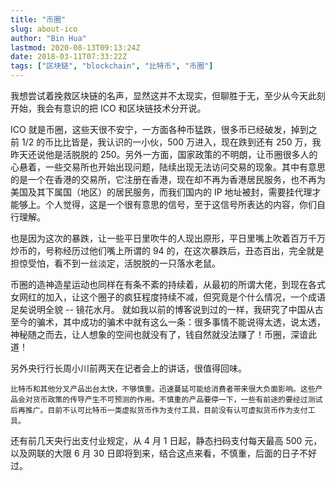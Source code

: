 ```yaml
---
title: "币圈"
slug: about-ico
author: "Bin Hua"
lastmod: 2020-08-13T09:13:24Z
date: 2018-03-11T07:33:22Z
tags: ["区块链", "blockchain", "比特币", "币圈"]
---
```


我想尝试着挽救区块链的名声，显然这并不太现实，但聊胜于无，至少从今天此刻开始，我会有意识的把 ICO 和区块链技术分开说。

ICO 就是币圈，这些天很不安宁，一方面各种币猛跌，很多币已经破发，掉到之前 1/2 的币比比皆是，我认识的一小伙，500 万进入，现在跌到还有 250 万，我昨天还说他是活脱脱的 250。另外一方面，国家政策的不明朗，让币圈很多人的心悬着，一些交易所也开始出现问题，陆续出现无法访问交易的现象。其中有意思的是一个在香港的交易所，它注册在香港，现在却不再为香港居民服务，也不再为美国及其下属国（地区）的居民服务，而我们国内的 IP 地址被封，需要挂代理才能够上。个人觉得，这是一个很有意思的信号，至于这信号所表达的内容，你们自行理解。

也是因为这次的暴跌，让一些平日里吹牛的人现出原形，平日里嘴上吹着百万千万炒币的，号称经历过他们嘴上所谓的 94 的，在这次暴跌后，丑态百出，完全就是担惊受怕，看不到一丝淡定，活脱脱的一只落水老鼠。

币圈的造神造星运动也同样在有条不紊的持续着，从最初的所谓大佬，到现在各式女网红的加入，让这个圈子的疯狂程度持续不减，但究竟是个什么情况，一个成语足矣说明全貌 -- 镜花水月。
就如我以前的博客说到过的一样，我研究了中国从古至今的骗术，其中成功的骗术中就有这么一条：很多事情不能说得太透，说太透，神秘随之而去，让人想象的空间也就没有了，钱自然就没法赚了！币圈，深谙此道！

另外央行行长周小川前两天在记者会上的讲话，很值得回味。

```
比特币和其他分叉产品出台太快，不够慎重。迅速蔓延可能给消费者带来很大负面影响。这些产品会对货币政策的传导产生不可预测的作用。不慎重的产品要停一下，一些有前途的要经过测试后再推广。目前不认可比特币一类虚拟货币作为支付工具，目前没有认可虚拟货币作为支付工具。
```

还有前几天央行出支付业规定，从 4 月 1 日起，静态扫码支付每天最高 500 元，以及网联的大限 6 月 30 日即将到来，结合这点来看，不慎重，后面的日子不好过。